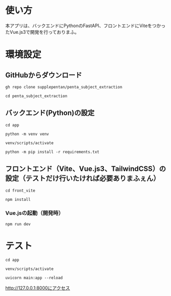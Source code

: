 # 使い方
本アプリは、バックエンドにPythonのFastAPI、フロントエンドにViteをつかったVue.js3で開発を行っておりまふ。

# 環境設定
## GitHubからダウンロード

`gh repo clone supplepentan/penta_subject_extraction`

`cd penta_subject_extraction` 

## バックエンド(Python)の設定

`cd app`

`python -m venv venv`

`venv/scripts/activate`

`python -m pip install -r requirements.txt`

## フロントエンド（Vite、Vue.js3、TailwindCSS）の設定（テストだけ行いたければ必要ありまふぇん）

`cd front_vite`

`npm install`

### Vue.jsの起動（開発時）

`npm run dev`

# テスト

`cd app`

`venv/scripts/activate`

`uvicorn main:app --reload`

http://127.0.0.1:8000にアクセス